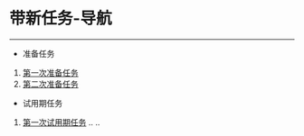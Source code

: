 # 带新任务-导航
---
- 准备任务
1. [第一次准备任务](Ready-1.md)
1. [第二次准备任务](Ready-2.md)
- 试用期任务
1. [第一次试用期任务](Task-1.md) 
.. ..

